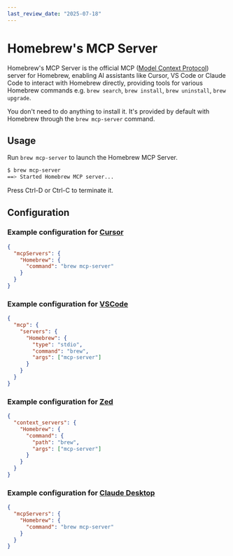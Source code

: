 ```yaml
---
last_review_date: "2025-07-18"
---
```


# Homebrew's MCP Server

Homebrew's MCP Server is the official MCP ([Model Context Protocol](https://modelcontextprotocol.io/)) server for Homebrew, enabling AI assistants like Cursor, VS Code or Claude Code to interact with Homebrew directly, providing tools for various Homebrew commands e.g. `brew search`, `brew install`, `brew uninstall`, `brew upgrade`.

You don't need to do anything to install it.
It's provided by default with Homebrew through the `brew mcp-server` command.

## Usage

Run `brew mcp-server` to launch the Homebrew MCP Server.

```bash
$ brew mcp-server
==> Started Homebrew MCP server...
```

Press Ctrl-D or Ctrl-C to terminate it.

## Configuration

### Example configuration for [Cursor](https://www.cursor.com/)

```json
{
  "mcpServers": {
    "Homebrew": {
      "command": "brew mcp-server"
    }
  }
}
```

### Example configuration for [VSCode](https://code.visualstudio.com/)

```json
{
  "mcp": {
    "servers": {
      "Homebrew": {
        "type": "stdio",
        "command": "brew",
        "args": ["mcp-server"]
      }
    }
  }
}
```

### Example configuration for [Zed](https://github.com/zed-industries/zed)

```json
{
  "context_servers": {
    "Homebrew": {
      "command": {
        "path": "brew",
        "args": ["mcp-server"]
      }
    }
  }
}
```

### Example configuration for [Claude Desktop](https://claude.ai/download)

```json
{
  "mcpServers": {
    "Homebrew": {
      "command": "brew mcp-server"
    }
  }
}
```
